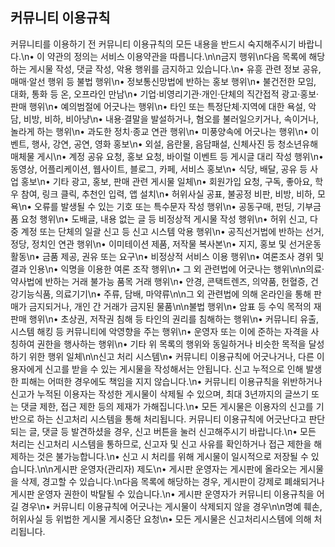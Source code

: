 ## 커뮤니티 이용규칙

커뮤니티를 이용하기 전 커뮤니티 이용규칙의 모든 내용을 반드시 숙지해주시기 바랍니다.\n• 이 약관의 정의는 서비스 이용약관을 따릅니다.\n\n금지 행위\n다음 목록에 해당하는 게시물 작성, 댓글 작성, 악용 행위를 금지하고 있습니다.\n• 유흥 관련 정보 공유, 매매·알선 행위 등 불법 행위\n• 정보통신망법에 반하는 홍보 행위\n• 불건전한 모임, 대화, 통화 등 온, 오프라인 만남\n• 기업·비영리기관·개인·단체의 직간접적 광고·홍보·판매 행위\n• 예의범절에 어긋나는 행위\n• 타인 또는 특정단체·지역에 대한 욕설, 악담, 비방, 비하, 비아냥\n• 내용·결말을 발설하거나, 혐오를 불러일으키거나, 속이거나, 놀라게 하는 행위\n• 과도한 정치·종교 연관 행위\n• 미풍양속에 어긋나는 행위\n• 이벤트, 행사, 강연, 공연, 영화 홍보\n• 외설, 음란물, 음담패설, 신체사진 등 청소년유해매체물 게시\n• 계정 공유 요청, 홍보 요청, 바이럴 이벤트 등 게시글 대리 작성 행위\n• 동영상, 어플리케이션, 웹사이트, 블로그, 카페, 서비스 홍보\n• 식당, 배달, 공유 등 사업 홍보\n• 기타 광고, 홍보, 판매 관련 게시물 일체\n• 회원가입 요청, 구독, 좋아요, 학우 참여, 링크 클릭, 추천인 입력, 앱 설치\n• 허위사실 공표, 불공정 비판, 비방, 비하, 모욕\n• 오류를 발생될 수 있는 기호 또는 특수문자 작성 행위\n• 공동구매, 펀딩, 기부금품 요청 행위\n• 도배글, 내용 없는 글 등 비정상적 게시물 작성 행위\n• 허위 신고, 다중 계정 또는 단체의 일괄 신고 등 신고 시스템 악용 행위\n• 공직선거법에 반하는 선거, 정당, 정치인 연관 행위\n• 이미테이션 제품, 저작물 복사본\n• 지지, 홍보 및 선거운동 활동\n• 금품 제공, 권유 또는 요구\n• 비정상적 서비스 이용 행위\n• 여론조사 경위 및 결과 인용\n• 익명을 이용한 여론 조작 행위\n• 그 외 관련법에 어긋나는 행위\n\n의료·약사법에 반하는 거래 불가능 품목 거래 행위\n• 안경, 콘택트렌즈, 의약품, 헌혈증, 건강기능식품, 의료기기\n• 주류, 담배, 마약류\n\n그 외 관련법에 의해 온라인을 통해 판매가 금지되거나, 개인 간 거래가 금지된 물품\n\n불법 행위\n• 암표 등 수익 목적의 재판매 행위\n• 초상권, 저작권 침해 등 타인의 권리를 침해하는 행위\n• 커뮤니티 유출, 시스템 해킹 등 커뮤니티에 악영향을 주는 행위\n• 운영자 또는 이에 준하는 자격을 사칭하여 권한을 행사하는 행위\n• 기타 위 목록의 행위와 동일하거나 비슷한 목적을 달성하기 위한 행위 일체\n\n신고 처리 시스템\n• 커뮤니티 이용규칙에 어긋나거나, 다른 이용자에게 신고를 받을 수 있는 게시물을 작성해서는 안됩니다. 신고 누적으로 인해 발생한 피해는 어떠한 경우에도 책임을 지지 않습니다.\n• 커뮤니티 이용규칙을 위반하거나 신고가 누적된 이용자는 작성한 게시물이 삭제될 수 있으며, 최대 3년까지의 글쓰기 또는 댓글 제한, 접근 제한 등의 제재가 가해집니다.\n• 모든 게시물은 이용자의 신고를 기반으로 하는 신고처리 시스템을 통해 처리됩니다. 커뮤니티 이용규칙에 어긋난다고 판단되는 글, 댓글 등 발견하셨을 경우, 신고 버튼을 눌러 신고해주시기 바랍니다.\n• 모든 처리는 신고처리 시스템을 통하므로, 신고자 및 신고 사유를 확인하거나 접근 제한을 해제하는 것은 불가능합니다.\n• 신고 시 처리를 위해 게시물이 일시적으로 저장될 수 있습니다.\n\n게시판 운영자(관리자) 제도\n• 게시판 운영자는 게시판에 올라오는 게시물을 삭제, 경고할 수 있습니다.\n다음 목록에 해당하는 경우, 게시판이 강제로 폐쇄되거나 게시판 운영자 권한이 박탈될 수 있습니다.\n• 게시판 운영자가 커뮤니티 이용규칙을 어길 경우\n• 커뮤니티 이용규칙에 어긋나는 게시물이 삭제되지 않을 경우\n\n명예 훼손, 허위사실 등 위법한 게시물 게시중단 요청\n• 모든 게시물은 신고처리시스템에 의해 처리됩니다.
